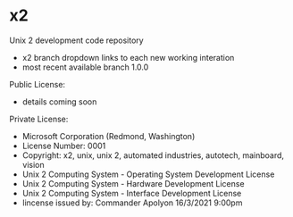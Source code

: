 # x2
Unix 2 development code repository
- x2 branch dropdown links to each new working interation
- most recent available branch 1.0.0

Public License:
- details coming soon

Private License:
- Microsoft Corporation (Redmond, Washington)
- License Number: 0001
- Copyright: x2, unix, unix 2, automated industries, autotech, mainboard, vision
- Unix 2 Computing System - Operating System Development License
- Unix 2 Computing System - Hardware Development License
- Unix 2 Computing System - Interface Development License
- lincense issued by: Commander Apolyon 16/3/2021 9:00pm
